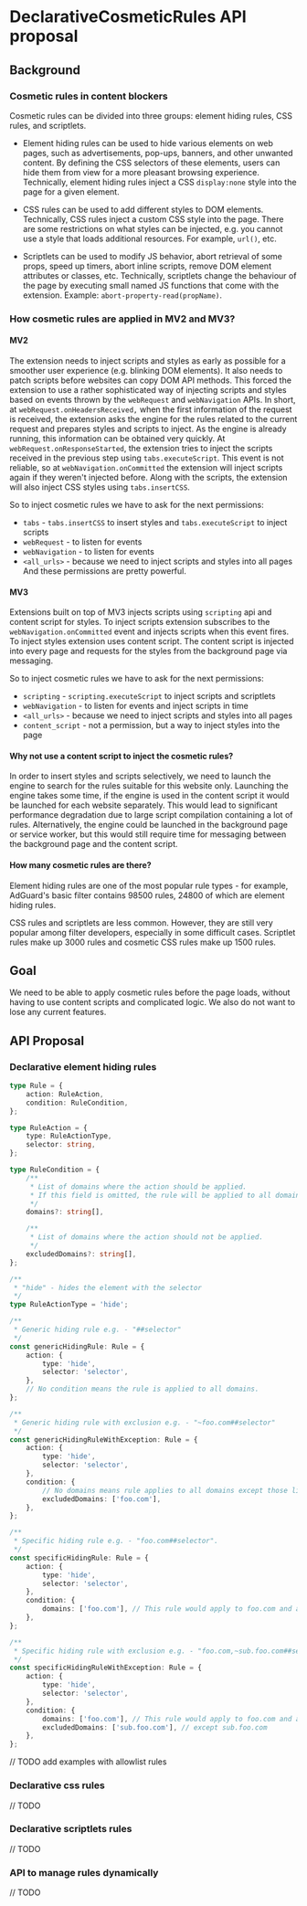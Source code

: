 # DeclarativeCosmeticRules API proposal

## Background

### Cosmetic rules in content blockers

Cosmetic rules can be divided into three groups: element hiding rules, CSS rules, and scriptlets.

- Element hiding rules can be used to hide various elements on web pages, such as advertisements, pop-ups, banners, and other unwanted content. By defining the CSS selectors of these elements, users can hide them from view for a more pleasant browsing experience. Technically, element hiding rules inject a CSS `display:none` style into the page for a given element.

- CSS rules can be used to add different styles to DOM elements. Technically, CSS rules inject a custom CSS style into the page. There are some restrictions on what styles can be injected, e.g. you cannot use a style that loads additional resources. For example, `url()`, etc.

- Scriptlets can be used to modify JS behavior, abort retrieval of some props, speed up timers, abort inline scripts, remove DOM element attributes or classes, etc. Technically, scriptlets change the behaviour of the page by executing small named JS functions that come with the extension. Example: `abort-property-read(propName)`.

### How cosmetic rules are applied in MV2 and MV3?

#### MV2

The extension needs to inject scripts and styles as early as possible for a smoother user experience (e.g. blinking DOM elements). It also needs to patch scripts before websites can copy DOM API methods. This forced the extension to use a rather sophisticated way of injecting scripts and styles based on events thrown by the `webRequest` and `webNavigation` APIs. In short, at `webRequest.onHeadersReceived,` when the first information of the request is received, the extension asks the engine for the rules related to the current request and prepares styles and scripts to inject. As the engine is already running, this information can be obtained very quickly. At `webRequest.onResponseStarted`, the extension tries to inject the scripts received in the previous step using `tabs.executeScript`. This event is not reliable, so at `webNavigation.onCommitted` the extension will inject scripts again if they weren't injected before. Along with the scripts, the extension will also inject CSS styles using `tabs.insertCSS`.

So to inject cosmetic rules we have to ask for the next permissions:
* `tabs` - `tabs.insertCSS` to insert styles and `tabs.executeScript` to inject scripts
* `webRequest` - to listen for events
* `webNavigation` - to listen for events
* `<all_urls>` - because we need to inject scripts and styles into all pages
And these permissions are pretty powerful.

#### MV3

Extensions built on top of MV3 injects scripts using `scripting` api and content script for styles. To inject scripts extension subscribes to the `webNavigation.onCommitted` event and injects scripts when this event fires. To inject styles extension uses content script. The content script is injected into every page and requests for the styles from the background page via messaging.

So to inject cosmetic rules we have to ask for the next permissions:
* `scripting` - `scripting.executeScript` to inject scripts and scriptlets
* `webNavigation` - to listen for events and inject scripts in time
* `<all_urls>` - because we need to inject scripts and styles into all pages
* `content_script` - not a permission, but a way to inject styles into the page

#### Why not use a content script to inject the cosmetic rules?

In order to insert styles and scripts selectively, we need to launch the engine to search for the rules suitable for this website only. Launching the engine takes some time, if the engine is used in the content script it would be launched for each website separately. This would lead to significant performance degradation due to large script compilation containing a lot of rules.
Alternatively, the engine could be launched in the background page or service worker, but this would still require time for messaging between the background page and the content script.

#### How many cosmetic rules are there?

Element hiding rules are one of the most popular rule types - for example, AdGuard's basic filter contains 98500 rules, 24800 of which are element hiding rules.

CSS rules and scriptlets are less common. However, they are still very popular among filter developers, especially in some difficult cases.
Scriptlet rules make up 3000 rules and cosmetic CSS rules make up 1500 rules.

## Goal

We need to be able to apply cosmetic rules before the page loads, without having to use content scripts and complicated logic. We also do not want to lose any current features.

## API Proposal

### Declarative element hiding rules

```ts
type Rule = {
    action: RuleAction,
    condition: RuleCondition,
};

type RuleAction = {
    type: RuleActionType,
    selector: string,
};

type RuleCondition = {
    /**
     * List of domains where the action should be applied.
     * If this field is omitted, the rule will be applied to all domains.
     */
    domains?: string[],

    /**
     * List of domains where the action should not be applied.
     */
    excludedDomains?: string[],
};

/**
 * "hide" - hides the element with the selector
 */
type RuleActionType = 'hide';

/**
 * Generic hiding rule e.g. - "##selector"
 */
const genericHidingRule: Rule = {
    action: {
        type: 'hide',
        selector: 'selector',
    },
    // No condition means the rule is applied to all domains.
};

/**
 * Generic hiding rule with exclusion e.g. - "~foo.com##selector"
 */
const genericHidingRuleWithException: Rule = {
    action: {
        type: 'hide',
        selector: 'selector',
    },
    condition: {
        // No domains means rule applies to all domains except those listed in excludedDomains.
        excludedDomains: ['foo.com'],
    },
};

/**
 * Specific hiding rule e.g. - "foo.com##selector".
 */
const specificHidingRule: Rule = {
    action: {
        type: 'hide',
        selector: 'selector',
    },
    condition: {
        domains: ['foo.com'], // This rule would apply to foo.com and all its subdomains.
    },
};

/**
 * Specific hiding rule with exclusion e.g. - "foo.com,~sub.foo.com##selector".
 */
const specificHidingRuleWithException: Rule = {
    action: {
        type: 'hide',
        selector: 'selector',
    },
    condition: {
        domains: ['foo.com'], // This rule would apply to foo.com and all its subdomains.
        excludedDomains: ['sub.foo.com'], // except sub.foo.com
    },
};
```

// TODO add examples with allowlist rules

### Declarative css rules
// TODO

### Declarative scriptlets rules
// TODO

### API to manage rules dynamically
// TODO
